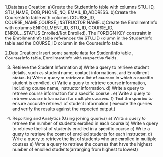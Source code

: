 1.Database Creation:
a)Create the StudentInfo table with columns STU_ ID, STU_NAME, DOB, PHONE_NO,
EMAIL_ID,ADDRESS.
b)Create the CoursesInfo table with columns COURSE_ID,
COURSE_NAME,COURSE_INSTRUCTOR NAME.
c)Create the EnrollmentInfo with columns ENROLLMENT_ID, STU_ ID, COURSE_ID,
ENROLL_STATUS(Enrolled/Not Enrolled). The FOREIGN KEY constraint in the EnrollmentInfo
table references the STU_ID column in the StudentInfo table and the COURSE_ID column in the
CoursesInfo table.

2.Data Creation:
Insert some sample data for StudentInfo table , CoursesInfo table, EnrollmentInfo with
respective fields.

3) Retrieve the Student Information
a) Write a query to retrieve student details, such as student name, contact informations, and
Enrollment status.
b) Write a query to retrieve a list of courses in which a specific student is enrolled.
c) Write a query to retrieve course information, including course name, instructor information.
d) Write a query to retrieve course information for a specific course .
e) Write a query to retrieve course information for multiple courses.
f) Test the queries to ensure accurate retrieval of student information.( execute the queries and
verify the results against the expected output.)

4. Reporting and Analytics (Using joining queries)
a) Write a query to retrieve the number of students enrolled in each course
b) Write a query to retrieve the list of students enrolled in a specific course
c) Write a query to retrieve the count of enrolled students for each instructor.
d) Write a query to retrieve the list of students who are enrolled in multiple courses
e) Write a query to retrieve the courses that have the highest number of enrolled
students(arranging from highest to lowest)
